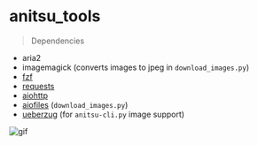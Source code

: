 # anitsu_tools

> Dependencies
- aria2
- imagemagick (converts images to jpeg in `download_images.py`)
- [fzf](https://github.com/junegunn/fzf)
- [requests](https://requests.readthedocs.io/en/latest/)
- [aiohttp](https://github.com/aio-libs/aiohttp)
- [aiofiles](https://github.com/Tinche/aiofiles) (`download_images.py`)
- [ueberzug](https://github.com/b1337xyz/ueberzug) (for `anitsu-cli.py` image support)

![gif](anitsu-cli.demo.gif)

